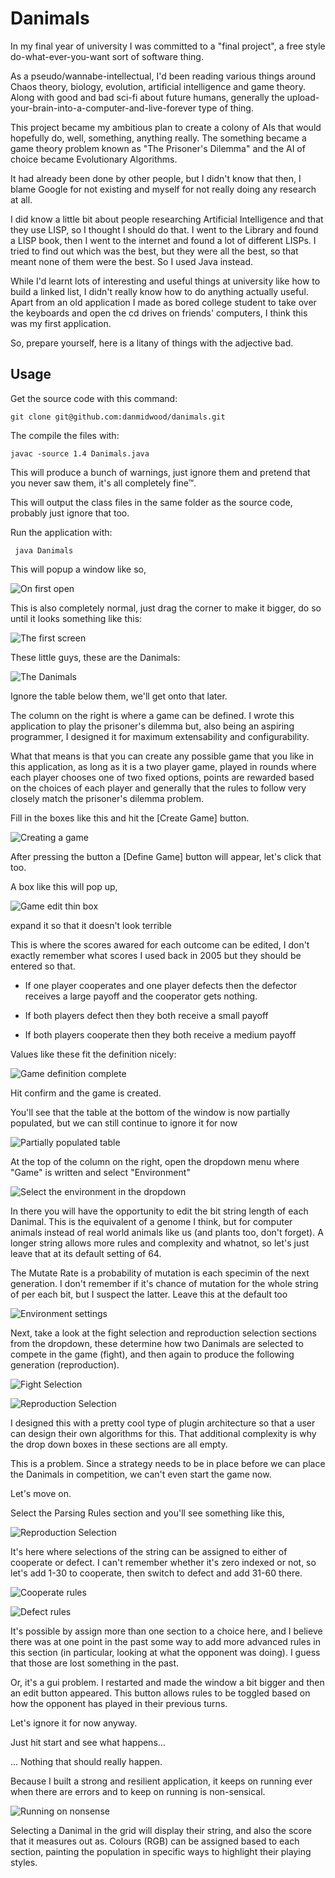 # Danimals

In my final year of university I was committed to a "final project", a
free style do-what-ever-you-want sort of software thing.

As a pseudo/wannabe-intellectual, I'd been reading various things around
Chaos theory, biology, evolution, artificial intelligence and game
theory. Along with good and bad sci-fi about future humans, generally
the upload-your-brain-into-a-computer-and-live-forever type of thing.

This project became my ambitious plan to create a colony of AIs that
would hopefully do, well, something, anything really.
The something became a game theory problem known as "The Prisoner's
 Dilemma" and the AI of choice became Evolutionary Algorithms.

It had already been done by other people, but I didn't know that then, I
blame Google for not existing and myself for not really doing any
research at all.

I did know a little bit about people researching Artificial Intelligence
and that they use LISP, so I thought I should do that. I went to the
Library and found a LISP book, then I went to the internet and found a
lot of different LISPs. I tried to find out which was the best, but they
were all the best, so that meant none of them were the best. So I used
Java instead.

While I'd learnt lots of interesting and useful things at university
like how to build a linked list, I didn't really know how to do anything
actually useful. Apart from an old application I made as bored college
student to take over the keyboards and open the cd drives on friends'
computers, I think this was my first application.

So, prepare yourself, here is a litany of things with the adjective bad.


## Usage

Get the source code with this command:

    git clone git@github.com:danmidwood/danimals.git

The compile the files with:

    javac -source 1.4 Danimals.java

This will produce a bunch of warnings, just ignore them and pretend that
you never saw them, it's all completely fine™.

This will output the class files in the same folder as the source code,
probably just ignore that too.

Run the application with:

     java Danimals

This will popup a window like so,

![On first open](https://github.com/danmidwood/danimals/raw/graduation/docs/initial_open.png)

This is also completely normal, just drag the corner to make it bigger,
do so until it looks something like this:

![The first screen](https://github.com/danmidwood/danimals/raw/graduation/docs/home_screeen.png)

These little guys, these are the Danimals:

![The Danimals](https://github.com/danmidwood/danimals/raw/graduation/docs/the_danimals.png)

Ignore the table below them, we'll get onto that later.

The column on the right is where a game can be defined. I wrote this
application to play the prisoner's dilemma but, also being an aspiring
programmer, I designed it for maximum extensability and configurability.

What that means is that you can create any possible game that you like
in this application, as long as it is a two player game, played in
rounds where each player chooses one of two fixed options, points are
rewarded based on the choices of each player and generally that the
rules to follow very closely match the prisoner's dilemma problem.

Fill in the boxes like this and hit the [Create Game] button.

![Creating a game](https://github.com/danmidwood/danimals/raw/graduation/docs/game_create.png)

After pressing the button a [Define Game] button will appear, let's
click that too.

A box like this will pop up,

![Game edit thin box](https://github.com/danmidwood/danimals/raw/graduation/docs/game_editing_thin.png)

expand it so that it doesn't look terrible

This is where the scores awared for each outcome can be edited, I don't
exactly remember what scores I used back in 2005 but they should be
entered so that.

* If one player cooperates and one player defects then the defector
  receives a large payoff and the cooperator gets nothing.

* If both players defect then they both receive a small payoff

* If both players cooperate then they both receive a medium payoff

Values like these fit the definition nicely:

![Game definition complete](https://github.com/danmidwood/danimals/raw/graduation/docs/game_edited.png)

Hit confirm and the game is created.

You'll see that the table at the bottom of the window is now partially
populated, but we can still continue to ignore it for now

![Partially populated table](https://github.com/danmidwood/danimals/raw/graduation/docs/partially_populated_table.png)

At the top of the column on the right, open the dropdown menu where
"Game" is written and select "Environment"

![Select the environment in the dropdown](https://github.com/danmidwood/danimals/raw/graduation/docs/selecting_environment.png)

In there you will have the opportunity to edit the bit string length of
each Danimal. This is the equivalent of a genome I think, but for
computer animals instead of real world animals like us (and plants too,
don't forget). A longer string allows more rules and complexity and
whatnot, so let's just leave that at its default setting of 64.

The Mutate Rate is a probability of mutation is each specimin of the
next generation. I don't remember if it's chance of mutation for the
whole string of per each bit, but I suspect the latter. Leave this at
the default too

![Environment settings](https://github.com/danmidwood/danimals/raw/graduation/docs/environment_settings.png)

Next, take a look at the fight selection and reproduction selection
sections from the dropdown, these determine how two Danimals are
selected to compete in the game (fight), and then again to produce the
following generation (reproduction).

![Fight Selection](https://github.com/danmidwood/danimals/raw/graduation/docs/fight_selection.png)

![Reproduction Selection](https://github.com/danmidwood/danimals/raw/graduation/docs/reproduction_selection.png)

I designed this with a pretty cool type of plugin architecture so that
a user can design their own algorithms for this. That additional
complexity is why the drop down boxes in these sections are all empty.

This is a problem. Since a strategy needs to be in place before we can
place the Danimals in competition, we can't even start the game now.

Let's move on.

Select the Parsing Rules section and you'll see something like this,

![Reproduction Selection](https://github.com/danmidwood/danimals/raw/graduation/docs/parsing_rules.png)

It's here where selections of the string can be assigned to either of
cooperate or defect. I can't remember whether it's zero indexed or not,
so let's add 1-30 to cooperate, then switch to defect and add 31-60
there.

![Cooperate rules](https://github.com/danmidwood/danimals/raw/graduation/docs/cooperate_rules.png)

![Defect rules](https://github.com/danmidwood/danimals/raw/graduation/docs/defect_rules.png)

It's possible by assign more than one section to a choice here, and I
believe there was at one point in the past some way to add more advanced
rules in this section (in particular, looking at what the opponent was
doing). I guess that those are lost something in the past.

Or, it's a gui problem. I restarted and made the window a bit bigger and
then an edit button appeared. This button allows rules to be toggled
based on how the opponent has played in their previous turns.

Let's ignore it for now anyway.

Just hit start and see what happens...

... Nothing that should really happen.

Because I built a strong and resilient application, it keeps on running
ever when there are errors and to keep on running is non-sensical.

![Running on nonsense](https://github.com/danmidwood/danimals/raw/graduation/docs/running_nonsense.png)

Selecting a Danimal in the grid will display their string, and also the
score that it measures out as. Colours (RGB) can be assigned based to
each section, painting the population in specific ways to highlight
their playing styles.
